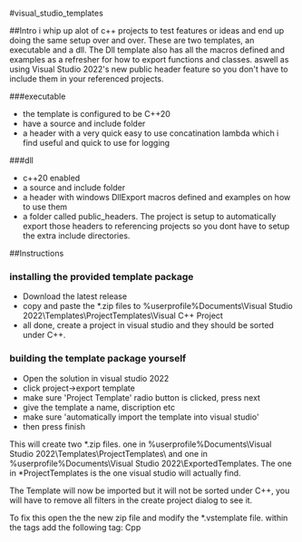 #visual_studio_templates

##Intro
i whip up alot of c++ projects to test features or ideas and end up doing the same setup over and over.
These are two templates, an executable and a dll.
The Dll template also has all the macros defined and examples as a refresher for how to export functions and classes. aswell as using Visual Studio 2022's new public header feature so you don't have to include them in your referenced projects.

###executable
- the template is configured to be C++20
- have a source and include folder
- a header with a very quick easy to use concatination lambda which i find useful and quick to use for logging

###dll
- c++20 enabled
- a source and include folder
- a header with windows DllExport macros defined and examples on how to use them
- a folder called public_headers. The project is setup to automatically export those headers to referencing projects so you dont have to setup the extra include directories.

##Instructions

### installing the provided template package
- Download the latest release
- copy and paste the \*.zip files to %userprofile%Documents\Visual Studio 2022\Templates\ProjectTemplates\Visual C++ Project
- all done, create a project in visual studio and they should be sorted under C++.

### building the template package yourself
- Open the solution in visual studio 2022
- click project->export template
- make sure 'Project Template' radio button is clicked, press next
- give the template a name, discription etc 
- make sure 'automatically import the template into visual studio'
- then press finish

This will create two \*.zip files. one in %userprofile%Documents\Visual Studio 2022\Templates\ProjectTemplates\ and one in %userprofile%Documents\Visual Studio 2022\ExportedTemplates\.
The one in \*ProjectTemplates is the one visual studio will actually find.

The Template will now be imported but it will not be sorted under C++, you will have to remove all filters in the create project dialog to see it.

To fix this open the the new zip file and modify the \*.vstemplate file. within the <LanguageTag> tags add the following tag: <LanguageTag>Cpp</LanguageTag>